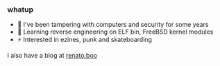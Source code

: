 ### whatup

- 🔧 I've been tampering with computers and security for some years
- 🌱 Learning reverse engineering on ELF bin, FreeBSD kernel modules
- ⚡ Interested in ezines, punk and skateboarding

I also have a blog at [renato.boo](www.renato.boo)
